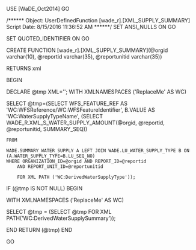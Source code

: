 ﻿USE [WaDE_Oct2014]
GO

/****** Object:  UserDefinedFunction [wade_r].[XML_SUPPLY_SUMMARY]    Script Date: 8/15/2016 11:36:52 AM ******/
SET ANSI_NULLS ON
GO

SET QUOTED_IDENTIFIER ON
GO

CREATE FUNCTION [wade_r].[XML_SUPPLY_SUMMARY](@orgid varchar(10), 
		@reportid varchar(35), @reportunitid varchar(35))

RETURNS xml

BEGIN

DECLARE @tmp XML='';
WITH XMLNAMESPACES ('ReplaceMe' AS WC)

SELECT @tmp=(SELECT WFS_FEATURE_REF AS 'WC:WFSReference/WC:WFSFeatureIdentifier',
		B.VALUE AS 'WC:WaterSupplyTypeName',
		(SELECT WADE_R.XML_S_WATER_SUPPLY_AMOUNT(@orgid, @reportid, @reportunitid, SUMMARY_SEQ))
	
	FROM
		
	WADE.SUMMARY_WATER_SUPPLY A LEFT JOIN WADE.LU_WATER_SUPPLY_TYPE B ON (A.WATER_SUPPLY_TYPE=B.LU_SEQ_NO)
	WHERE ORGANIZATION_ID=@orgid AND REPORT_ID=@reportid
		AND REPORT_UNIT_ID=@reportunitid 
		
		FOR XML PATH ('WC:DerivedWaterSupplyType'));
		
IF (@tmp IS NOT NULL)
BEGIN

WITH XMLNAMESPACES ('ReplaceMe' AS WC)

SELECT @tmp = (SELECT @tmp FOR XML PATH('WC:DerivedWaterSupplySummary'));
	
END
RETURN (@tmp)
END

GO


